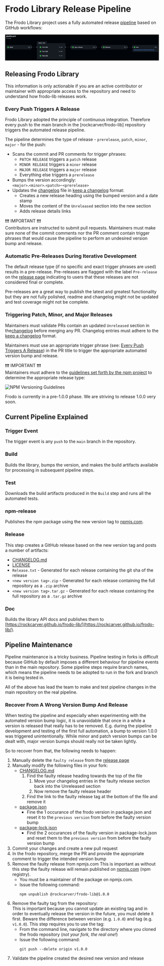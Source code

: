# Frodo Library Release Pipeline

The Frodo Library project uses a fully automated release [pipeline](../.github/workflows/pipeline.yml) based on GitHub workflows:

![Frodo Library Release Pipeline Workflow](resources/images/release_pipeline.png)

## Releasing Frodo Library

This information is only actionable if you are an active contributor or maintainer with appropriate access to the repository and need to understand how frodo-lib releases work.

### Every Push Triggers A Release

Frodo Library adopted the principle of continuous integration. Therefore every push to the main branch in the [rockcarver/frodo-lib] repository triggers the automated release pipeline.

The pipeline determines the type of release - `prerelease`, `patch`, `minor`, `major` - for the push:

- Scans the commit and PR comments for trigger phrases:
  - `PATCH RELEASE` triggers a `patch` release
  - `MINOR RELEASE` triggers a `minor` release
  - `MAJOR RELEASE` triggers a `major` release
  - Everything else triggers a `prerelease`
- Bumps the version accordingly:<br>
  `<major>`.`<minor>`.`<patch>`-`<prerelease>`
- Updates the [changelog](../CHANGELOG.md) file in [keep a changelog](https://keepachangelog.com/en/1.0.0/) format:
  - Creates a new release heading using the bumped version and a date stamp
  - Moves the content of the `Unreleased` section into the new section
  - Adds release details links

❗❗❗ IMPORTANT ❗❗❗<br>
Contributors are instructed to submit pull requests. Maintainers must make sure none of the commit comments nor the PR comment contain trigger phrases that would cause the pipeline to perform an undesired version bump and release.

### Automatic Pre-Releases During Iterative Development

The default release type (if no specific and exact trigger phrases are used) results in a pre-release. Pre-releases are flagged with the label `Pre-release` on the [release page](../releases) indicating to users that these releases are not considered final or complete.

Pre-releases are a great way to publish the latest and greatest functionality but they are not fully polished, readme and changelog might not be updated and test coverage might not be complete.

### Triggering Patch, Minor, and Major Releases

Maintainers must validate PRs contain an updated `Unreleased` section in the[changelog](../CHANGELOG.md) before merging any PR. Changelog entries must adhere to the [keep a changelog](https://keepachangelog.com/en/1.0.0/) format.

Maintainers must use an appropriate trigger phrase (see: [Every Push Triggers A Release](#Every-Push-Triggers-A-Release)) in the PR title to trigger the appropriate automated version bump and release.

❗❗❗ IMPORTANT ❗❗❗<br>
Maintainers must adhere to the [guidelines set forth by the npm project](https://docs.npmjs.com/about-semantic-versioning#incrementing-semantic-versions-in-published-packages) to determine the appropriate release type:

![NPM Versioning Guidelines](resources/images/npm_versioning_guidelines.png)

Frodo is currently in a pre-1.0.0 phase. We are striving to release 1.0.0 very soon.

## Current Pipeline Explained

### Trigger Event

The trigger event is any `push` to the `main` branch in the repository.

### Build

Builds the library, bumps the version, and makes the build artifacts available for processing in subsequent pipeline steps.

### Test

Downloads the build artifacts produced in the `Build` step and runs all the automated tests.

### npm-release

Publishes the npm package using the new version tag to [npmjs.com](https://github.com/rockcarver/frodo-lib).

### Release

This step creates a GitHub release based on the new version tag and posts a number of artifacts:

-   [CHANGELOG.md](../CHANGELOG.md)
-   [LICENSE](../LICENSE)
-   `Release.txt` - Generated for each release containing the git sha of the release
-   `<new version tag>.zip` -  Generated for each release containing the full repository as a `.zip` archive
-   `<new version tag>.tar.gz` - Generated for each release containing the full repository as a `.tar.gz` archive

### Doc

Builds the library API docs and publishes them to [https://rockcarver.github.io/frodo-lib/](https://rockcarver.github.io/frodo-lib/).

## Pipeline Maintenance

Pipeline maintenance is a tricky business. Pipeline testing in forks is difficult because GitHub by default imposes a different behaviour for pipeline events than in the main repository. Some pipeline steps require branch names, which means the pipeline needs to be adopted to run in the fork and branch it is being tested in.

All of the above has lead the team to make and test pipeline changes in the main repository on the real pipeline.

### Recover From A Wrong Version Bump And Release

When testing the pipeline and especially when experimenting with the automated version bump logic, it is unavoidable that once in a while a version is released that really has to be removed. E.g. during the pipeline development and testing of the first full automation, a bump to version 1.0.0 was triggered unintentionally. While minor and patch version bumps can be dealt with, major version bumps should really not be taken lightly.

So to recover from that, the following needs to happen:

1.  Manually delete the `faulty release` from the [release page](../releases)
2.  Manually modify the following files in your fork:
    -   [CHANGELOG.md](../CHANGELOG.md)
        1.  Find the faulty release heading towards the top of the file
            1.  Move your changelog entries in the faulty release section back into the Unreleased section
            1.  Now remove the faulty release header
        1.  Find the link to the faulty release tag at the bottom of the file and remove it
    -   [package.json](../package.json)
        -   Fine the 1 occurance of the frodo version in package.json and reset it to the `previous version` from before the faulty version bump
    -   [package-lock.json](../package-lock.json)
        -   Find the 2 occurances of the faulty version in package-lock.json and reset them to the `previous version` from before the faulty version bump
3.  Commit your changes and create a new pull request
4.  In the frodo repository, merge the PR and provide the appropriate comment to trigger the intended version bump
5.  Remove the faulty release from npmjs.com
    This is important as without this step the faulty release will remain published on [npmjs.com](https://www.npmjs.com/package/@rockcarver/frodo-lib) (npm registry).
    - You must be a maintainer of the package on npmjs.com.
    - Issue the following command:<br>
      ```console
      npm unpublish @rockcarver/frodo-lib@1.0.0
      ```
6.  Remove the faulty tag from the repository:<br>
    This is important because you cannot update an existing tag and in order to eventually release the version in the future, you must delete it first. Beware the difference between version (e.g. `1.0.0`) and tag (e.g. `v1.0.0`). This step requires you to use the tag:
    - From the command line, navigate to the directory where you cloned the frodo repository (_not your fork, the real one!_)
    - Issue the following command:<br>
      ```console
      git push --delete origin v1.0.0
      ```
7. Validate the pipeline created the desired new version and release
